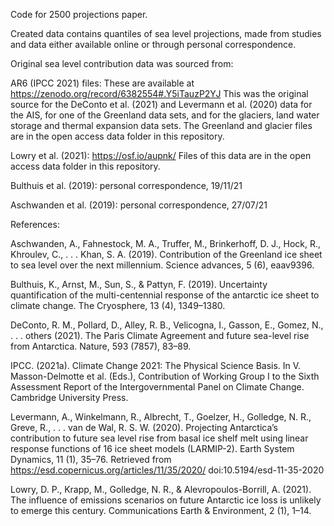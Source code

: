 Code for 2500 projections paper.

Created data contains quantiles of sea level projections, made from studies and data either available online or through personal correspondence. 

Original sea level contribution data was sourced from:

AR6 (IPCC 2021) files:
These are available at https://zenodo.org/record/6382554#.Y5iTauzP2YJ
This was the original source for the DeConto et al. (2021) and Levermann et al. (2020) data for the AIS, for one of the Greenland data sets, and for the glaciers, land water storage and thermal expansion data sets. The Greenland and glacier files are in the open access data folder in this repository.

Lowry et al. (2021): https://osf.io/aupnk/ Files of this data are in the open access data folder in this repository.

Bulthuis et al. (2019): personal correspondence, 19/11/21

Aschwanden et al. (2019): personal correspondence, 27/07/21

References:

Aschwanden, A., Fahnestock, M. A., Truffer, M., Brinkerhoff, D. J., Hock, R., Khroulev, C., . . . Khan, S. A. (2019). Contribution of the Greenland ice sheet to sea level over the next millennium. Science advances, 5 (6), eaav9396.

Bulthuis, K., Arnst, M., Sun, S., & Pattyn, F. (2019). Uncertainty quantification of the multi-centennial response of the antarctic ice sheet to climate change. The Cryosphere, 13 (4), 1349–1380.

DeConto, R. M., Pollard, D., Alley, R. B., Velicogna, I., Gasson, E., Gomez, N., . . . others (2021). The Paris Climate Agreement and future sea-level rise from Antarctica. Nature, 593 (7857), 83–89.

IPCC. (2021a). Climate Change 2021: The Physical Science Basis. In V. Masson-Delmotte et al. (Eds.), Contribution of Working Group I to the Sixth Assessment Report of the Intergovernmental Panel on Climate Change. Cambridge University Press.

Levermann, A., Winkelmann, R., Albrecht, T., Goelzer, H., Golledge, N. R., Greve, R., . . . van de Wal, R. S. W. (2020). Projecting Antarctica’s contribution to
future sea level rise from basal ice shelf melt using linear response functions of 16 ice sheet models (LARMIP-2). Earth System Dynamics, 11 (1), 35–76. Retrieved from https://esd.copernicus.org/articles/11/35/2020/ doi:10.5194/esd-11-35-2020

Lowry, D. P., Krapp, M., Golledge, N. R., & Alevropoulos-Borrill, A. (2021). The influence of emissions scenarios on future Antarctic ice loss is unlikely to emerge this century. Communications Earth & Environment, 2 (1), 1–14.
